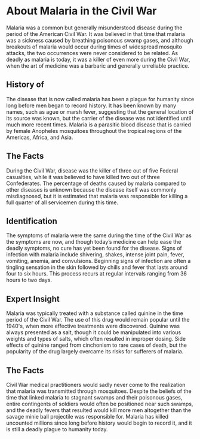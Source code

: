# About Malaria in the Civil War

Malaria was a common but generally misunderstood disease during the period of the American Civil War. It was believed in that time that malaria was a sickness caused by breathing poisonous swamp gases, and although breakouts of malaria would occur during times of widespread mosquito attacks, the two occurrences were never considered to be related. As deadly as malaria is today, it was a killer of even more during the Civil War, when the art of medicine was a barbaric and generally unreliable practice.

## History of

The disease that is now called malaria has been a plague for humanity since long before men began to record history. It has been known by many names, such as ague or marsh fever, suggesting that the general location of its source was known, but the carrier of the disease was not identified until much more recent times. Malaria is a parasitic blood disease that is carried by female Anopheles mosquitoes throughout the tropical regions of the Americas, Africa, and Asia.

## The Facts

During the Civil War, disease was the killer of three out of five Federal casualties, while it was believed to have killed two out of three Confederates. The percentage of deaths caused by malaria compared to other diseases is unknown because the disease itself was commonly misdiagnosed, but it is estimated that malaria was responsible for killing a full quarter of all servicemen during this time.

## Identification

The symptoms of malaria were the same during the time of the Civil War as the symptoms are now, and though today’s medicine can help ease the deadly symptoms, no cure has yet been found for the disease. Signs of infection with malaria include shivering, shakes, intense joint pain, fever, vomiting, anemia, and convulsions. Beginning signs of infection are often a tingling sensation in the skin followed by chills and fever that lasts around four to six hours. This process recurs at regular intervals ranging from 36 hours to two days.

## Expert Insight

Malaria was typically treated with a substance called quinine in the time period of the Civil War. The use of this drug would remain popular until the 1940's, when more effective treatments were discovered. Quinine was always presented as a salt, though it could be manipulated into various weights and types of salts, which often resulted in improper dosing. Side effects of quinine ranged from cinchonism to rare cases of death, but the popularity of the drug largely overcame its risks for sufferers of malaria.

## The Facts

Civil War medical practitioners would sadly never come to the realization that malaria was transmitted through mosquitoes. Despite the beliefs of the time that linked malaria to stagnant swamps and their poisonous gases, entire contingents of soldiers would often be positioned near such swamps, and the deadly fevers that resulted would kill more men altogether than the savage minie ball projectile was responsible for. Malaria has killed uncounted millions since long before history would begin to record it, and it is still a deadly plague to humanity today.

